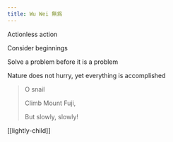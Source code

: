 ```yaml
---
title: Wu Wei 無爲
---
```


Actionless action 

Consider beginnings 

Solve a problem before it is a problem 

Nature does not hurry, yet everything is accomplished

> O snail  
> 
> Climb Mount Fuji,  
> 
> But slowly, slowly!

[[lightly-child]]